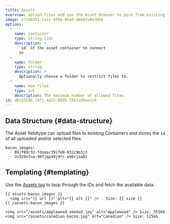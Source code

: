 ```yaml
---
title: Assets
overview: Upload files and use the Asset Browser to pick from existing files in your Asset Collections.
image: e77d6351-1a1c-4f6b-85e0-ab447e0b3bb6
options:
  -
    name: container
    type: string (id)
    description: >
      `id` of the asset container to connect
      to
  -
    name: folder
    type: string
    description: >
      Optionally choose a folder to restrict files to.
  -
    name: max_files
    type: int
    description: The maximum number of allowed files
id: d0c65546-74f1-4a15-89d5-1562a95ee2c6
---
```

## Data Structure {#data-structure}

The Asset fieldtype can upload files to existing Containers and stores the `id` of all uploaded and/or selected files.

``` .language-yaml
bacon_images:
  - 89jf89r32-fdsmar39ifm9-932c9m3j3
  - 2n329ofna-90fjqp49j9fr-e98rjaa82
```

## Templating {#templating}

Use the [Assets tag](/docs/tags/assets) to loop through the IDs and fetch the available data.

```
{{ assets:bacon_images }}
  <img src="{{ url }}" alt="{{ alt }}" />   Size: {{ size }}
{{ /assets:bacon_images }}
```

``` .language-output
<img src="/assets/applewood-smoked.jpg" alt="Applewood" /> Size: 355kb
<img src="/assets/canadian-bacon.jpg" alt="Canadian" /> Size: 125kb
```
